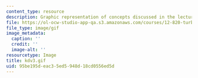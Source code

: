 ```yaml
---
content_type: resource
description: Graphic representation of concepts discussed in the lecture notes.
file: https://ol-ocw-studio-app-qa.s3.amazonaws.com/courses/12-820-turbulence-in-the-ocean-and-atmosphere-spring-2007/95be195deac35ed5948d18cd0556ed5d_kdv3.gif
file_type: image/gif
image_metadata:
  caption: ''
  credit: ''
  image-alt: ''
resourcetype: Image
title: kdv3.gif
uid: 95be195d-eac3-5ed5-948d-18cd0556ed5d
---
```

